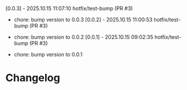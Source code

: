 [0.0.3] - 2025.10.15 11:07:10 hotfix/test-bump (PR #3)

- chore: bump version to 0.0.3
[0.0.2] - 2025.10.15 11:00:53 hotfix/test-bump (PR #3)

- chore: bump version to 0.0.2
[0.0.1] - 2025.10.15 09:02:35 hotfix/test-bump (PR #3)

- chore: bump version to 0.0.1
# Changelog
